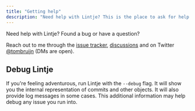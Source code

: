 ```yaml
---
title: "Getting help"
description: "Need help with Lintje? This is the place to ask for help. Use the issue tracker, start a new discussion or reach out on Twitter."
---
```


Need help with Lintje? Found a bug or have a question?

Reach out to me through the [issue tracker][issues], [discussions][discussions] and on Twitter [@tombruijn](https://twitter.com/tombruijn) (DMs are open).

## Debug Lintje

If you're feeling adventurous, run Lintje with the `--debug` flag. It will show you the internal representation of commits and other objects. It will also provide log messages in some cases. This additional information may help debug any issue you run into.

[issues]: <%= site.metadata.issue_tracker %>
[discussions]: <%= site.metadata.discussions %>
